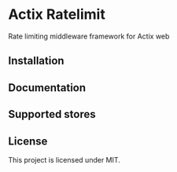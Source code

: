 # Actix Ratelimit
Rate limiting middleware framework for Actix web

## Installation

## Documentation

## Supported stores

## License

This project is licensed under MIT.
